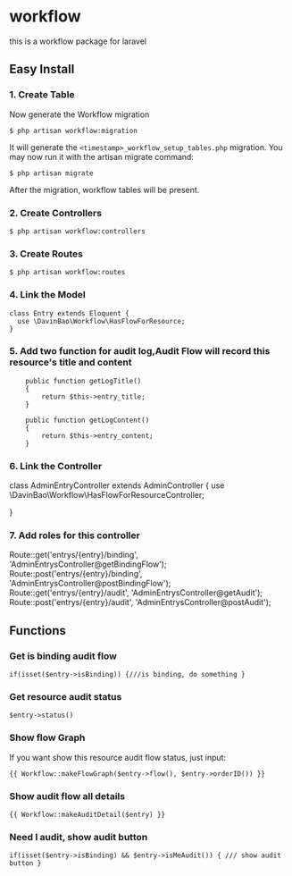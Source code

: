workflow
========

this is a workflow package for laravel

## Easy Install

### 1. Create Table

Now generate the Workflow migration

    $ php artisan workflow:migration

It will generate the `<timestamp>_workflow_setup_tables.php` migration. You may now run it with the artisan migrate command:

    $ php artisan migrate

After the migration, workflow tables will be present.

### 2. Create Controllers

    $ php artisan workflow:controllers

### 3. Create Routes

    $ php artisan workflow:routes

### 4. Link the Model
    class Entry extends Eloquent {
      use \DavinBao\Workflow\HasFlowForResource;
    }

### 5. Add two function for audit log,Audit Flow will record this resource's title and content

		public function getLogTitle()
		{
			return $this->entry_title;
		}
		
		public function getLogContent()
		{
			return $this->entry_content;
		}

### 6. Link the Controller

class AdminEntryController extends AdminController {
  use \DavinBao\Workflow\HasFlowForResourceController;

  }
### 7. Add roles for this controller

  Route::get('entrys/{entry}/binding', 'AdminEntrysController@getBindingFlow');
  Route::post('entrys/{entry}/binding', 'AdminEntrysController@postBindingFlow');
  Route::get('entrys/{entry}/audit', 'AdminEntrysController@getAudit');
  Route::post('entrys/{entry}/audit', 'AdminEntrysController@postAudit');

## Functions

### Get is binding audit flow

    if(isset($entry->isBinding)) {///is binding, do something }


### Get resource audit status

    $entry->status()


### Show flow Graph

If you want show this resource audit flow status, just input:

    {{ Workflow::makeFlowGraph($entry->flow(), $entry->orderID()) }}

### Show audit flow all details

    {{ Workflow::makeAuditDetail($entry) }}

### Need I audit, show audit button

    if(isset($entry->isBinding) && $entry->isMeAudit()) { /// show audit button }